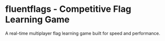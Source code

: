# fluentflags - Competitive Flag Learning Game

A real-time multiplayer flag learning game built for speed and performance.
